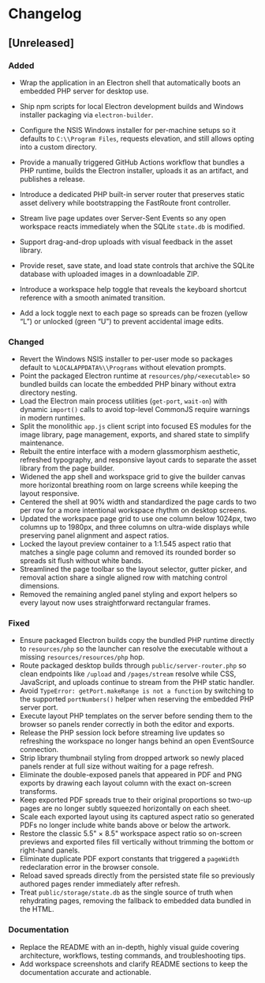 # Changelog

## [Unreleased]
### Added
- Wrap the application in an Electron shell that automatically boots an embedded PHP server for desktop use.
- Ship npm scripts for local Electron development builds and Windows installer packaging via `electron-builder`.
- Configure the NSIS Windows installer for per-machine setups so it defaults to `C:\\Program Files`, requests elevation, and still allows opting into a custom directory.
- Provide a manually triggered GitHub Actions workflow that bundles a PHP runtime, builds the Electron installer, uploads it as an artifact, and publishes a release.
- Introduce a dedicated PHP built-in server router that preserves static asset delivery while bootstrapping the FastRoute front controller.

- Stream live page updates over Server-Sent Events so any open workspace reacts immediately when the SQLite `state.db` is modified.
- Support drag-and-drop uploads with visual feedback in the asset library.
- Provide reset, save state, and load state controls that archive the SQLite database with uploaded images in a downloadable ZIP.
- Introduce a workspace help toggle that reveals the keyboard shortcut reference with a smooth animated transition.
- Add a lock toggle next to each page so spreads can be frozen (yellow “L”) or unlocked (green “U”) to prevent accidental image edits.

### Changed
- Revert the Windows NSIS installer to per-user mode so packages default to `%LOCALAPPDATA%\\Programs` without elevation prompts.
- Point the packaged Electron runtime at `resources/php/<executable>` so bundled builds can locate the embedded PHP binary without extra directory nesting.
- Load the Electron main process utilities (`get-port`, `wait-on`) with dynamic `import()` calls to avoid top-level CommonJS require warnings in modern runtimes.
- Split the monolithic `app.js` client script into focused ES modules for the image library, page management, exports, and shared state to simplify maintenance.
- Rebuilt the entire interface with a modern glassmorphism aesthetic, refreshed typography, and responsive layout cards to separate the asset library from the page builder.
- Widened the app shell and workspace grid to give the builder canvas more horizontal breathing room on large screens while keeping the layout responsive.
- Centered the shell at 90% width and standardized the page cards to two per row for a more intentional workspace rhythm on desktop screens.
- Updated the workspace page grid to use one column below 1024px, two columns up to 1980px, and three columns on ultra-wide displays while preserving panel alignment and aspect ratios.
- Locked the layout preview container to a 1:1.545 aspect ratio that matches a single page column and removed its rounded border so spreads sit flush without white bands.
- Streamlined the page toolbar so the layout selector, gutter picker, and removal action share a single aligned row with matching control dimensions.
- Removed the remaining angled panel styling and export helpers so every layout now uses straightforward rectangular frames.

### Fixed
- Ensure packaged Electron builds copy the bundled PHP runtime directly to `resources/php` so the launcher can resolve the executable without a missing `resources/resources/php` hop.
- Route packaged desktop builds through `public/server-router.php` so clean endpoints like `/upload` and `/pages/stream` resolve while CSS, JavaScript, and uploads continue to stream from the PHP static handler.
- Avoid `TypeError: getPort.makeRange is not a function` by switching to the supported `portNumbers()` helper when reserving the embedded PHP server port.
- Execute layout PHP templates on the server before sending them to the browser so panels render correctly in both the editor and exports.
- Release the PHP session lock before streaming live updates so refreshing the workspace no longer hangs behind an open EventSource connection.
- Strip library thumbnail styling from dropped artwork so newly placed panels render at full size without waiting for a page refresh.
- Eliminate the double-exposed panels that appeared in PDF and PNG exports by drawing each layout column with the exact on-screen transforms.
- Keep exported PDF spreads true to their original proportions so two-up pages are no longer subtly squeezed horizontally on each sheet.
- Scale each exported layout using its captured aspect ratio so generated PDFs no longer include white bands above or below the artwork.
- Restore the classic 5.5" × 8.5" workspace aspect ratio so on-screen previews and exported files fill vertically without trimming the bottom or right-hand panels.
- Eliminate duplicate PDF export constants that triggered a `pageWidth` redeclaration error in the browser console.
- Reload saved spreads directly from the persisted state file so previously authored pages render immediately after refresh.
- Treat `public/storage/state.db` as the single source of truth when rehydrating pages, removing the fallback to embedded data bundled in the HTML.

### Documentation
- Replace the README with an in-depth, highly visual guide covering architecture, workflows, testing commands, and troubleshooting tips.
- Add workspace screenshots and clarify README sections to keep the documentation accurate and actionable.

